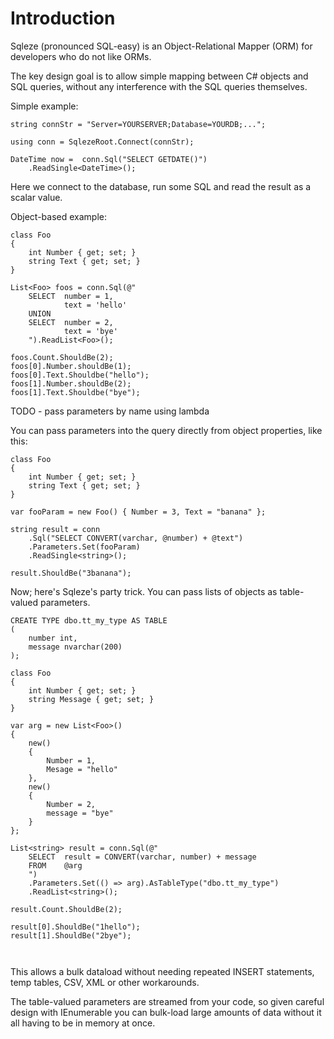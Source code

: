 # Introduction

Sqleze (pronounced SQL-easy) is an Object-Relational Mapper (ORM) for developers who do not like ORMs.

The key design goal is to allow simple mapping between C# objects and SQL queries,
without any interference with the SQL queries themselves.

Simple example:

```
string connStr = "Server=YOURSERVER;Database=YOURDB;...";

using conn = SqlezeRoot.Connect(connStr);
    
DateTime now =  conn.Sql("SELECT GETDATE()")
    .ReadSingle<DateTime>();
```

Here we connect to the database, run some SQL and read the result as a scalar value.

Object-based example:

```
class Foo
{
    int Number { get; set; }
    string Text { get; set; }
}

List<Foo> foos = conn.Sql(@"
    SELECT	number = 1,
            text = 'hello'
    UNION
    SELECT	number = 2,
            text = 'bye'
    ").ReadList<Foo>();

foos.Count.ShouldBe(2);
foos[0].Number.shouldBe(1);
foos[0].Text.Shouldbe("hello");
foos[1].Number.shouldBe(2);
foos[1].Text.Shouldbe("bye");

```

TODO - pass parameters by name using lambda

You can pass parameters into the query directly from object properties, like this:

```
class Foo
{
    int Number { get; set; }
    string Text { get; set; }
}

var fooParam = new Foo() { Number = 3, Text = "banana" };

string result = conn
    .Sql("SELECT CONVERT(varchar, @number) + @text")
    .Parameters.Set(fooParam)
    .ReadSingle<string>();

result.ShouldBe("3banana");

```



Now; here's Sqleze's party trick. You can pass lists of objects as table-valued parameters.

```
CREATE TYPE dbo.tt_my_type AS TABLE
(
    number int,
    message nvarchar(200)
);

class Foo
{
    int Number { get; set; }
    string Message { get; set; }
}

var arg = new List<Foo>()
{
    new()
    {
        Number = 1,
        Mesage = "hello"
    },
    new()
    {
        Number = 2,
        message = "bye"
    }
};

List<string> result = conn.Sql(@"
    SELECT  result = CONVERT(varchar, number) + message
    FROM	@arg
    ")
    .Parameters.Set(() => arg).AsTableType("dbo.tt_my_type")
    .ReadList<string>();

result.Count.ShouldBe(2);

result[0].ShouldBe("1hello");
result[1].ShouldBe("2bye");



```
This allows a bulk dataload without needing repeated INSERT statements, temp tables,
CSV, XML or other workarounds.

The table-valued parameters are streamed from your code, so given careful design with
IEnumerable you can bulk-load large amounts of data without it all having to be in
memory at once.